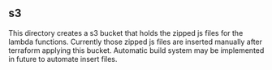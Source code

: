 ## s3 
This directory creates a s3 bucket that holds the zipped js files for the lambda functions.
Currently those zipped js files are inserted manually after terraform applying this bucket. 
Automatic build system may be implemented in future to automate insert files. 